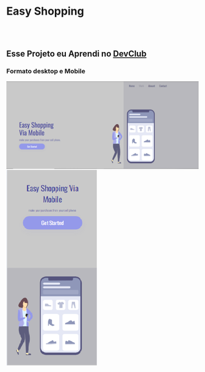<h1>Easy Shopping</h1>
<br>
<br>
<h2>Esse Projeto eu Aprendi no <a href="https://rodolfomori.com.br/devclub/">DevClub</a> </h2>
<h3>Formato desktop e Mobile</h3>
<img src="https://github.com/luchs8/Easy-Shop/blob/main/assets/Desktop.png"/>

<img src="https://github.com/luchs8/Easy-Shop/blob/main/assets/Mobile.png"/>

